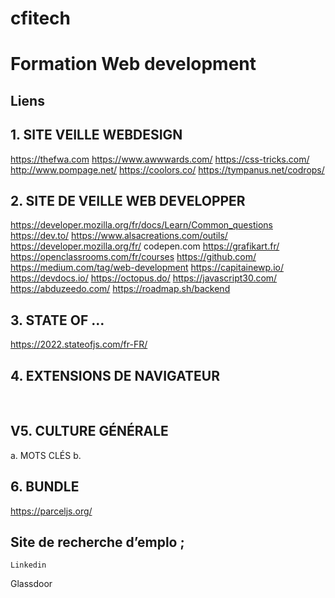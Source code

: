 # cfitech
# Formation Web development
## Liens


## 1.	SITE  VEILLE WEBDESIGN
https://thefwa.com
https://www.awwwards.com/
https://css-tricks.com/
http://www.pompage.net/
https://coolors.co/
https://tympanus.net/codrops/

## 2.	SITE DE VEILLE WEB DEVELOPPER 
https://developer.mozilla.org/fr/docs/Learn/Common_questions
https://dev.to/
https://www.alsacreations.com/outils/
https://developer.mozilla.org/fr/
codepen.com
https://grafikart.fr/
https://openclassrooms.com/fr/courses
https://github.com/
https://medium.com/tag/web-development
https://capitainewp.io/
https://devdocs.io/
https://octopus.do/
https://javascript30.com/
https://abduzeedo.com/
https://roadmap.sh/backend

## 3.	STATE OF …
https://2022.stateofjs.com/fr-FR/
 

## 4.	EXTENSIONS DE NAVIGATEUR

 
## V5.	CULTURE GÉNÉRALE
a.	MOTS CLÉS
b.	

 
## 6.	BUNDLE

https://parceljs.org/


## Site de recherche d’emplo ;
	Linkedin
 Glassdoor
